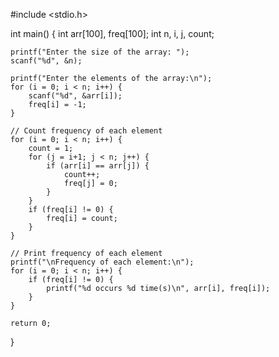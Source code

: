#include <stdio.h>

int main() {
    int arr[100], freq[100];
    int n, i, j, count;
    
    printf("Enter the size of the array: ");
    scanf("%d", &n);
    
    printf("Enter the elements of the array:\n");
    for (i = 0; i < n; i++) {
        scanf("%d", &arr[i]);
        freq[i] = -1;
    }
    
    // Count frequency of each element
    for (i = 0; i < n; i++) {
        count = 1;
        for (j = i+1; j < n; j++) {
            if (arr[i] == arr[j]) {
                count++;
                freq[j] = 0;
            }
        }
        if (freq[i] != 0) {
            freq[i] = count;
        }
    }
    
    // Print frequency of each element
    printf("\nFrequency of each element:\n");
    for (i = 0; i < n; i++) {
        if (freq[i] != 0) {
            printf("%d occurs %d time(s)\n", arr[i], freq[i]);
        }
    }
    
    return 0;
}
